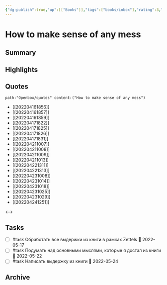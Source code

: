 ```yaml
---
{"dg-publish":true,"up":[["Books"]],"tags":["books/inbox"],"rating":3,"date":"2022-04-16T18:53:11+03:00","modified_at":"2022-05-18T19:33:43+03:00","permalink":"/refs/how-to-make-sense-of-any-mess/","dgHomeLink":false,"dgPassFrontmatter":true}
---
```


# How to make sense of any mess




## Summary


## Highlights



## Quotes

```expander
path:"Openbox/quotes" content:("How to make sense of any mess")
```
 
- [[202204161856]] 
- [[202204161857]] 
- [[202204161859]] 
- [[202204171822]] 
- [[202204171825]] 
- [[202204171826]] 
- [[202204171831]] 
- [[202204211007]] 
- [[202204211008]] 
- [[202204211009]] 
- [[202204211013]] 
- [[202204221311]] 
- [[202204221313]] 
- [[202204231008]] 
- [[202204231014]] 
- [[202204231018]] 
- [[202204231025]] 
- [[202204231029]] 
- [[202204241251]] 
 
<-->

## Tasks

- [ ] #task Обработать все выдержки из книги в рамках Zettels 📅 2022-05-17
- [ ] #task Подумать над основными мыслями, которые я достал из книги 📅 2022-05-22
- [ ] #task Написать выдержку из книги 📅 2022-05-24

## Archive
